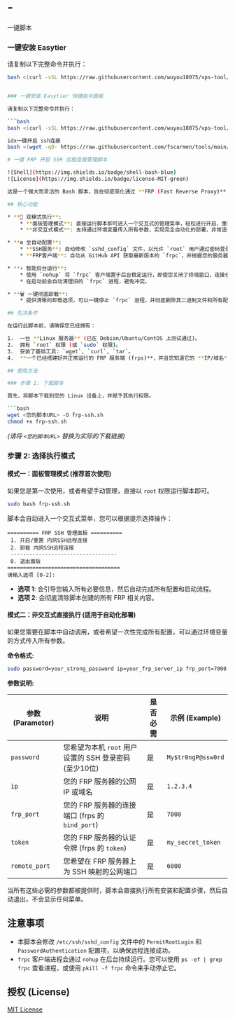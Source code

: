 # -
一键脚本
### 一键安装 Easytier

请复制以下完整命令并执行：

```bash
bash <(curl -sSL https://raw.githubusercontent.com/wuyou18075/vps-tool/main/install_easytier.sh)


### 一键安装 Easytier 快捷指令面板

请复制以下完整命令并执行：

```bash
bash <(curl -sSL https://raw.githubusercontent.com/wuyou18075/vps-tool/main/easytier_panel.sh)

idx一键开启 ssh连接
bash <(wget -qO- https://raw.githubusercontent.com/fscarmen/tools/main/idx_ssh.sh)

# 一键 FRP 开启 SSH 远程连接管理脚本

![Shell](https://img.shields.io/badge/shell-bash-blue)
![License](https://img.shields.io/badge/license-MIT-green)

这是一个强大而灵活的 Bash 脚本，旨在彻底简化通过 **FRP (Fast Reverse Proxy)** 暴露内网 Linux 设备 SSH 端口的过程。无论您是想远程访问没有公网IP的家庭服务器、办公室电脑，还是云服务商提供的、仅有内网的计算实例，这个脚本都能为您提供一键式的解决方案。

## 核心功能

* **🚀 双模式执行**:
    * **面板管理模式**: 直接运行脚本即可进入一个交互式的管理菜单，轻松进行开启、重置或卸载操作。
    * **非交互式模式**: 支持通过环境变量传入所有参数，实现完全自动化的部署，非常适合集成到其他自动化脚本中。

* **⚙️ 全自动配置**:
    * **SSH服务**: 自动修改 `sshd_config` 文件，以允许 `root` 用户通过密码登录，并为您设置一个高强度的密码。
    * **FRP客户端**: 自动从 GitHub API 获取最新版本的 `frpc`，并根据您的服务器架构 (amd64 / arm64) 下载对应的二进制文件。

* **⚡️ 智能后台运行**:
    * 使用 `nohup` 将 `frpc` 客户端置于后台稳定运行，即使您关闭了终端窗口，连接也不会中断。
    * 在启动前会自动清理旧的 `frpc` 进程，避免冲突。

* **🗑️ 一键彻底卸载**:
    * 提供清晰的卸载选项，可以一键停止 `frpc` 进程，并彻底删除其二进制文件和所有配置文件，让您的系统保持干净。

## 先决条件

在运行此脚本前，请确保您已经拥有：

1.  一台 **Linux 服务器** (已在 Debian/Ubuntu/CentOS 上测试通过)。
2.  拥有 `root` 权限 (或 `sudo` 权限)。
3.  安装了基础工具: `wget`, `curl`, `tar`。
4.  **一个已经搭建好并正常运行的 FRP 服务端 (frps)**，并且您知道它的 **IP/域名**、**端口** 和 **认证 Token**。

## 使用方法

### 步骤 1: 下载脚本

首先，将脚本下载到您的 Linux 设备上，并赋予其执行权限。

```bash
wget <您的脚本URL> -O frp-ssh.sh
chmod +x frp-ssh.sh
```
*(请将 `<您的脚本URL>` 替换为实际的下载链接)*

### 步骤 2: 选择执行模式

#### 模式一：面板管理模式 (推荐首次使用)

如果您是第一次使用，或者希望手动管理，直接以 `root` 权限运行脚本即可。

```bash
sudo bash frp-ssh.sh
```

脚本会自动进入一个交互式菜单，您可以根据提示选择操作：

```
========== FRP SSH 管理面板 ==========
 1. 开启/重置 内网SSH远程连接
 2. 卸载 内网SSH远程连接
 ----------------------------------
 0. 退出面板
====================================
请输入选项 [0-2]:
```
* **选项 1**: 会引导您输入所有必要信息，然后自动完成所有配置和启动流程。
* **选项 2**: 会彻底清除脚本创建的所有 FRP 相关内容。

#### 模式二：非交互式直接执行 (适用于自动化部署)

如果您需要在脚本中自动调用，或者希望一次性完成所有配置，可以通过环境变量的方式传入所有参数。

**命令格式:**
```bash
sudo password=your_strong_password ip=your_frp_server_ip frp_port=7000 token=your_frp_token remote_port=6000 bash frp-ssh.sh
```

**参数说明:**

| 参数 (Parameter) | 说明                                                    | 是否必需 | 示例 (Example)     |
| ---------------- | ------------------------------------------------------- | -------- | ------------------ |
| `password`       | 您希望为本机 `root` 用户设置的 SSH 登录密码 (至少10位) | 是       | `My$tr0ngP@ssw0rd` |
| `ip`             | 您的 FRP 服务器的公网 IP 或域名                         | 是       | `1.2.3.4`          |
| `frp_port`       | 您的 FRP 服务器的连接端口 (frps 的 `bind_port`)         | 是       | `7000`             |
| `token`          | 您的 FRP 服务器的认证令牌 (frps 的 `token`)             | 是       | `my_secret_token`  |
| `remote_port`    | 您希望在 FRP 服务器上为 SSH 映射的公网端口              | 是       | `6000`             |

当所有这些必需的参数都被提供时，脚本会直接执行所有安装和配置步骤，然后自动退出，不会显示任何菜单。

## 注意事项

* 本脚本会修改 `/etc/ssh/sshd_config` 文件中的 `PermitRootLogin` 和 `PasswordAuthentication` 配置项，以确保远程连接成功。
* `frpc` 客户端进程会通过 `nohup` 在后台持续运行。您可以使用 `ps -ef | grep frpc` 查看进程，或使用 `pkill -f frpc` 命令来手动停止它。

## 授权 (License)

[MIT License](https://opensource.org/licenses/MIT)
